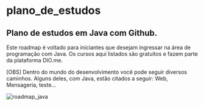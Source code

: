 # plano_de_estudos

## Plano de estudos em Java com Github.

Este roadmap é voltado para iniciantes que desejam ingressar na área de programação com Java. Os cursos aqui listados são gratuitos e fazem parte da plataforma DIO.me.

[OBS] Dentro do mundo do desenvolvimento você pode seguir diversos caminhos. Alguns deles, com Java, estão citados a seguir: Web, Mensageria, teste...

![roadmap_java](https://user-images.githubusercontent.com/109705830/195212992-5a5eb37c-3e8f-4c13-92ef-93b0b8c03b32.png)

